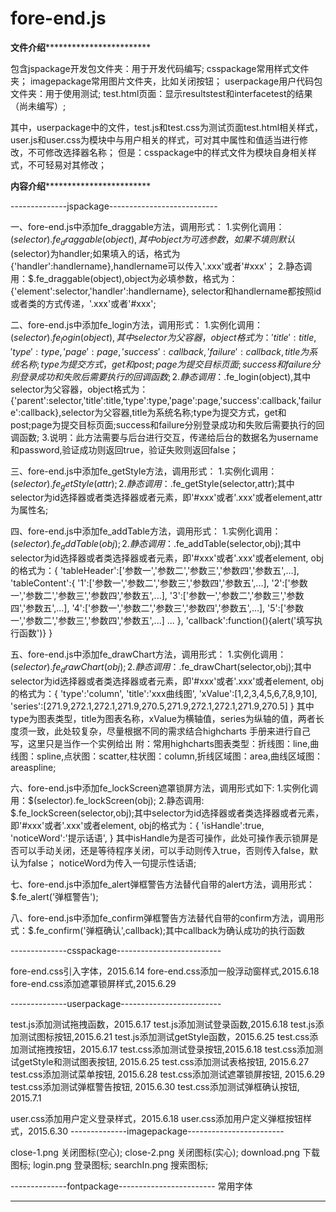 # fore-end.js
******************文件介绍******************************************

包含jspackage开发包文件夹：用于开发代码编写;
	csspackage常用样式文件夹；
	imagepackage常用图片文件夹，比如关闭按钮；
	userpackage用户代码包文件夹：用于使用测试;
	test.html页面：显示resultstest和interfacetest的结果（尚未编写）;

其中，userpackage中的文件，test.js和test.css为测试页面test.html相关样式，
user.js和user.css为模块中与用户相关的样式，可对其中属性和值适当进行修改，不可修改选择器名称；
但是：csspackage中的样式文件为模块自身相关样式，不可轻易对其修改；

******************内容介绍******************************************

--------------jspackage---------------------------

一、fore-end.js中添加fe_draggable方法，调用形式：
	1.实例化调用：$(selector).fe_draggable(object),其中object为可选参数，如果不填则默认$(selector)为handler;如果填入的话，格式为{'handler':handlername},handlername可以传入'.xxx'或者'#xxx'；
	2.静态调用：$.fe_draggable(object),object为必填参数，格式为：{'element':selector,'handler':handlername},
	selector和handlername都按照id或者类的方式传递，'.xxx'或者'#xxx';

二、fore-end.js中添加fe_login方法，调用形式：
	1.实例化调用：$(selector).fe_login(object),其中selector为父容器，object格式为：{'title':title,'type':type,'page':page,'success':callback,'failure':callback},title为系统名称;type为提交方式，get和post;page为提交目标页面;success和failure分别登录成功和失败后需要执行的回调函数;
	2.静态调用：$.fe_login(object),其中selector为父容器，object格式为：{'parent':selector,'title':title,'type':type,'page':page,'success':callback,'failure':callback},selector为父容器,title为系统名称;type为提交方式，get和post;page为提交目标页面;success和failure分别登录成功和失败后需要执行的回调函数;
	3.说明：此方法需要与后台进行交互，传递给后台的数据名为username和password,验证成功则返回true，验证失败则返回false；

三、fore-end.js中添加fe_getStyle方法，调用形式：
	1.实例化调用：$(selector).fe_getStyle(attr);
	2.静态调用：$.fe_getStyle(selector,attr);其中selector为id选择器或者类选择器或者元素，即'#xxx'或者'.xxx'或者element,attr为属性名;

四、fore-end.js中添加fe_addTable方法，调用形式：
	1.实例化调用：$(selector).fe_addTable(obj);
	2.静态调用：$.fe_addTable(selector,obj);其中selector为id选择器或者类选择器或者元素，即'#xxx'或者'.xxx'或者element,
		obj的格式为：{
						'tableHeader':['参数一','参数二','参数三','参数四','参数五',...],
						'tableContent':{
										 '1':['参数一','参数二','参数三','参数四','参数五',...],
										 '2':['参数一','参数二','参数三','参数四','参数五',...],
										 '3':['参数一','参数二','参数三','参数四','参数五',...],
										 '4':['参数一','参数二','参数三','参数四','参数五',...],
										 '5':['参数一','参数二','参数三','参数四','参数五',...]
										 ...
										},
						'callback':function(){alert('填写执行函数')}
					}

五、fore-end.js中添加fe_drawChart方法，调用形式：
	1.实例化调用：$(selector).fe_drawChart(obj);
	2.静态调用：$.fe_drawChart(selector,obj);其中selector为id选择器或者类选择器或者元素，即'#xxx'或者'.xxx'或者element,
		obj的格式为：{
						'type':'column',
						'title':'xxx曲线图',
						'xValue':[1,2,3,4,5,6,7,8,9,10],
						'series':[271.9,272.1,272.1,271.9,270.5,271.9,272.1,272.1,271.9,270.5]
					}
		其中type为图表类型，title为图表名称，xValue为横轴值，series为纵轴的值，两者长度须一致，此处较复杂，尽量根据不同的需求结合highcharts
		手册来进行自己写，这里只是当作一个实例给出
	附：常用highcharts图表类型：折线图：line,曲线图：spline,点状图：scatter,柱状图：column,折线区域图：area,曲线区域图：areaspline;

六、fore-end.js中添加fe_lockScreen遮罩锁屏方法，调用形式如下:
	1.实例化调用：$(selector).fe_lockScreen(obj);
	2.静态调用: $.fe_lockScreen(selector,obj);其中selector为id选择器或者类选择器或者元素，即'#xxx'或者'.xxx'或者element,
		obj的格式为：{
						'isHandle':true,
						'noticeWord':'提示话语',
					}
		其中isHandle为是否可操作，此处可操作表示锁屏是否可以手动关闭，还是等待程序关闭，可以手动则传入true，否则传入false，默认为false；
			noticeWord为传入一句提示性话语;

七、fore-end.js中添加fe_alert弹框警告方法替代自带的alert方法，调用形式：$.fe_alert('弹框警告');

八、fore-end.js中添加fe_confirm弹框警告方法替代自带的confirm方法，调用形式：$.fe_confirm('弹框确认',callback);其中callback为确认成功的执行函数



--------------csspackage--------------------------

fore-end.css引入字体，2015.6.14
fore-end.css添加一般浮动窗样式,2015.6.18
fore-end.css添加遮罩锁屏样式,2015.6.29

--------------userpackage-------------------------

test.js添加测试拖拽函数，2015.6.17
test.js添加测试登录函数,2015.6.18
test.js添加测试图标按钮,2015.6.21
test.js添加测试getStyle函数，2015.6.25
test.css添加测试拖拽按钮，2015.6.17
test.css添加测试登录按钮,2015.6.18
test.css添加测试getStyle和测试图表按钮, 2015.6.25
test.css添加测试表格按钮, 2015.6.27
test.css添加测试菜单按钮, 2015.6.28
test.css添加测试遮罩锁屏按钮, 2015.6.29
test.css添加测试弹框警告按钮, 2015.6.30
test.css添加测试弹框确认按钮, 2015.7.1

user.css添加用户定义登录样式，2015.6.18
user.css添加用户定义弹框按钮样式，2015.6.30
--------------imagepackage------------------------

close-1.png 关闭图标(空心);
close-2.png 关闭图标(实心);
download.png 下载图标;
login.png 登录图标;
searchIn.png 搜索图标;

--------------fontpackage------------------------
常用字体
********************************************************************
